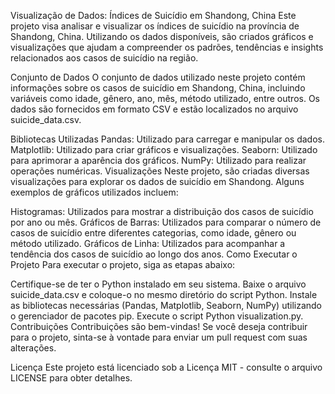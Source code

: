 Visualização de Dados: Índices de Suicídio em Shandong, China
Este projeto visa analisar e visualizar os índices de suicídio na província de Shandong, China. Utilizando os dados disponíveis, são criados gráficos e visualizações que ajudam a compreender os padrões, tendências e insights relacionados aos casos de suicídio na região.

Conjunto de Dados
O conjunto de dados utilizado neste projeto contém informações sobre os casos de suicídio em Shandong, China, incluindo variáveis como idade, gênero, ano, mês, método utilizado, entre outros. Os dados são fornecidos em formato CSV e estão localizados no arquivo suicide_data.csv.

Bibliotecas Utilizadas
Pandas: Utilizado para carregar e manipular os dados.
Matplotlib: Utilizado para criar gráficos e visualizações.
Seaborn: Utilizado para aprimorar a aparência dos gráficos.
NumPy: Utilizado para realizar operações numéricas.
Visualizações
Neste projeto, são criadas diversas visualizações para explorar os dados de suicídio em Shandong. Alguns exemplos de gráficos utilizados incluem:

Histogramas: Utilizados para mostrar a distribuição dos casos de suicídio por ano ou mês.
Gráficos de Barras: Utilizados para comparar o número de casos de suicídio entre diferentes categorias, como idade, gênero ou método utilizado.
Gráficos de Linha: Utilizados para acompanhar a tendência dos casos de suicídio ao longo dos anos.
Como Executar o Projeto
Para executar o projeto, siga as etapas abaixo:

Certifique-se de ter o Python instalado em seu sistema.
Baixe o arquivo suicide_data.csv e coloque-o no mesmo diretório do script Python.
Instale as bibliotecas necessárias (Pandas, Matplotlib, Seaborn, NumPy) utilizando o gerenciador de pacotes pip.
Execute o script Python visualization.py.
Contribuições
Contribuições são bem-vindas! Se você deseja contribuir para o projeto, sinta-se à vontade para enviar um pull request com suas alterações.

Licença
Este projeto está licenciado sob a Licença MIT - consulte o arquivo LICENSE para obter detalhes.
